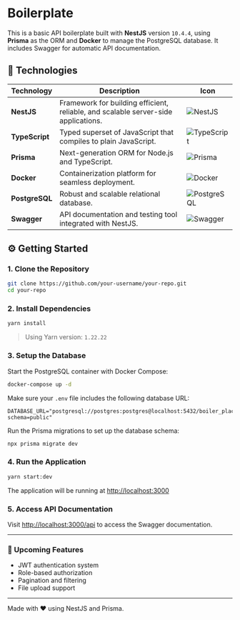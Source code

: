 
# Boilerplate

This is a basic API boilerplate built with **NestJS** version `10.4.4`, using **Prisma** as the ORM and **Docker** to manage the PostgreSQL database. It includes Swagger for automatic API documentation.

## 🚀 Technologies

| Technology     | Description                                                   | Icon                                                                                      |
|----------------|---------------------------------------------------------------|-------------------------------------------------------------------------------------------|
| **NestJS**     | Framework for building efficient, reliable, and scalable server-side applications. | ![NestJS](https://img.shields.io/badge/-Nest.Js-05122A?style=flat&logo=nestjs)            |
| **TypeScript** | Typed superset of JavaScript that compiles to plain JavaScript. | ![TypeScript](https://img.shields.io/badge/-Typescript-05122A?style=flat&logo=typescript) |
| **Prisma**     | Next-generation ORM for Node.js and TypeScript.                | ![Prisma](https://img.shields.io/badge/-Prisma-05122A?style=flat&logo=prisma)             |
| **Docker**     | Containerization platform for seamless deployment.             | ![Docker](https://img.shields.io/badge/-Docker-05122A?style=flat&logo=docker)             |
| **PostgreSQL** | Robust and scalable relational database.                       | ![PostgreSQL](https://img.shields.io/badge/-PostgreSQL-05122A?style=flat&logo=postgresql) |
| **Swagger**    | API documentation and testing tool integrated with NestJS.     | ![Swagger](https://img.shields.io/badge/-Swagger-05122A?style=flat&logo=swagger)          |

## ⚙️ Getting Started

### 1. Clone the Repository

```bash
git clone https://github.com/your-username/your-repo.git
cd your-repo
```

### 2. Install Dependencies

```bash
yarn install
```

> Using Yarn version: `1.22.22`

### 3. Setup the Database

Start the PostgreSQL container with Docker Compose:

```bash
docker-compose up -d
```

Make sure your `.env` file includes the following database URL:

```
DATABASE_URL="postgresql://postgres:postgres@localhost:5432/boiler_place?schema=public"
```

Run the Prisma migrations to set up the database schema:

```bash
npx prisma migrate dev
```

### 4. Run the Application

```bash
yarn start:dev
```

The application will be running at [http://localhost:3000](http://localhost:3000)

### 5. Access API Documentation

Visit [http://localhost:3000/api](http://localhost:3000/api) to access the Swagger documentation.

---

### 📌 Upcoming Features

- JWT authentication system
- Role-based authorization
- Pagination and filtering
- File upload support

---

Made with ❤️ using NestJS and Prisma.
